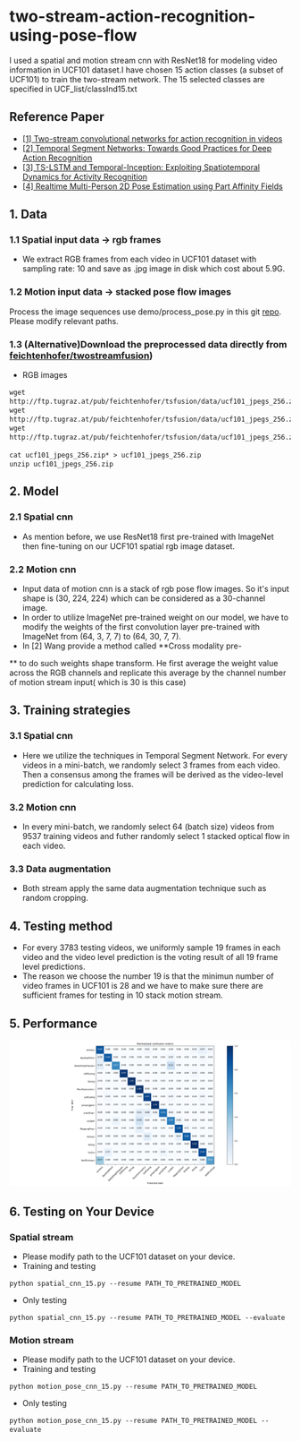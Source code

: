 # two-stream-action-recognition-using-pose-flow
I used a spatial and motion stream cnn with ResNet18 for modeling video information in UCF101 dataset.I have chosen 15 action classes (a subset of UCF101) to train the two-stream network. The 15 selected classes are specified in UCF_list/classInd15.txt
## Reference Paper
*  [[1] Two-stream convolutional networks for action recognition in videos](http://papers.nips.cc/paper/5353-two-stream-convolutional)
*  [[2] Temporal Segment Networks: Towards Good Practices for Deep Action Recognition](https://link.springer.com/chapter/10.1007/978-3-319-46484-8_2)
* [[3] TS-LSTM and Temporal-Inception: Exploiting Spatiotemporal Dynamics for Activity Recognition](https://arxiv.org/abs/1703.10667)
* [[4] Realtime Multi-Person 2D Pose Estimation using Part Affinity Fields](https://arxiv.org/abs/1611.08050)

## 1. Data
  ### 1.1 Spatial input data -> rgb frames
  * We extract RGB frames from each video in UCF101 dataset with sampling rate: 10 and save as .jpg image in disk which cost about 5.9G.
  ### 1.2 Motion input data -> stacked pose flow images
  Process the image sequences use demo/process_pose.py in this git [repo](https://github.com/mollyzyy787/pytorch_Multi-Person_Pose_Flow_Estimation.git). Please modify relevant paths.
  ### 1.3 (Alternative)Download the preprocessed data directly from [feichtenhofer/twostreamfusion](https://github.com/feichtenhofer/twostreamfusion))
  * RGB images
  ```
  wget http://ftp.tugraz.at/pub/feichtenhofer/tsfusion/data/ucf101_jpegs_256.zip.001
  wget http://ftp.tugraz.at/pub/feichtenhofer/tsfusion/data/ucf101_jpegs_256.zip.002
  wget http://ftp.tugraz.at/pub/feichtenhofer/tsfusion/data/ucf101_jpegs_256.zip.003
  
  cat ucf101_jpegs_256.zip* > ucf101_jpegs_256.zip
  unzip ucf101_jpegs_256.zip
  ```
  

## 2. Model
  ### 2.1 Spatial cnn
  * As mention before, we use ResNet18 first pre-trained with ImageNet then fine-tuning on our UCF101 spatial rgb image dataset. 
  ### 2.2 Motion cnn
  * Input data of motion cnn is a stack of rgb pose flow images. So it's input shape is (30, 224, 224) which can be considered as a 30-channel image. 
  * In order to utilize ImageNet pre-trained weight on our model, we have to modify the weights of the first convolution layer pre-trained  with ImageNet from (64, 3, 7, 7) to (64, 30, 7, 7). 
  * In [2] Wang provide a method called **Cross modality pre-
  
  ** to do such weights shape transform. He first average the weight value across the RGB channels and replicate this average by the channel number of motion stream input( which is 30 is this case)
  
## 3. Training strategies
  ###  3.1 Spatial cnn
  * Here we utilize the techniques in Temporal Segment Network. For every videos in a mini-batch, we randomly select 3 frames from each video. Then a consensus among the frames will be derived as the video-level prediction for calculating loss.
  ### 3.2 Motion cnn
  * In every mini-batch, we randomly select 64 (batch size) videos from 9537 training videos and futher randomly select 1 stacked optical flow in each video. 
  ### 3.3 Data augmentation
  * Both stream apply the same data augmentation technique such as random cropping.
## 4. Testing method
  * For every 3783 testing videos, we uniformly sample 19 frames in each video and the video level prediction is the voting result of all 19 frame level predictions.
  * The reason we choose the number 19 is that the minimun number of video frames in UCF101 is 28 and we have to make sure there are sufficient frames for testing in 10 stack motion stream.
## 5. Performance
<p align="left">
<img src="conf_matrix.png", width="720">
</p>

## 6. Testing on Your Device
  ### Spatial stream
 * Please modify path to the UCF101 dataset on your device.
 * Training and testing
 ```
 python spatial_cnn_15.py --resume PATH_TO_PRETRAINED_MODEL
 ```
 * Only testing
 ```
 python spatial_cnn_15.py --resume PATH_TO_PRETRAINED_MODEL --evaluate
 ```
 
 ### Motion stream
 *  Please modify path to the UCF101 dataset on your device.
  * Training and testing
 ```
 python motion_pose_cnn_15.py --resume PATH_TO_PRETRAINED_MODEL
 ```
 * Only testing
 ```
 python motion_pose_cnn_15.py --resume PATH_TO_PRETRAINED_MODEL --evaluate
 ```
 

